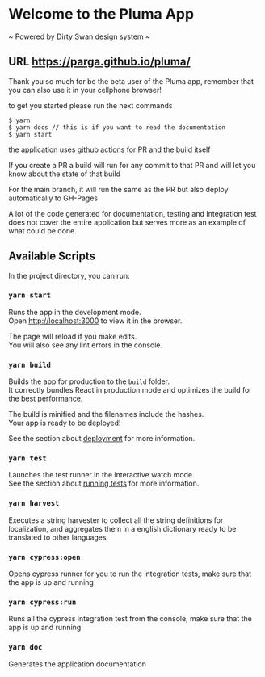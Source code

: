 # Welcome to the Pluma App
~ Powered by Dirty Swan design system ~
## URL https://parga.github.io/pluma/


Thank you so much for be the beta user of the Pluma app, remember that you can also use it in your cellphone browser!

to get you started please run the next commands

```
$ yarn
$ yarn docs // this is if you want to read the documentation
$ yarn start
```

the application uses [github actions](https://github.com/parga/pluma/actions) for PR and the build itself

If you create a PR a build will run for any commit to that PR and will let you know about the state of that build

For the main branch, it will run the same as the PR but also deploy automatically to GH-Pages

A lot of the code generated for documentation, testing and Integration test does not cover the entire application but serves more as an example of what could be done.



## Available Scripts

In the project directory, you can run:

### `yarn start`

Runs the app in the development mode.\
Open [http://localhost:3000](http://localhost:3000) to view it in the browser.

The page will reload if you make edits.\
You will also see any lint errors in the console.

### `yarn build`

Builds the app for production to the `build` folder.\
It correctly bundles React in production mode and optimizes the build for the best performance.

The build is minified and the filenames include the hashes.\
Your app is ready to be deployed!

See the section about [deployment](https://facebook.github.io/create-react-app/docs/deployment) for more information.

### `yarn test`

Launches the test runner in the interactive watch mode.\
See the section about [running tests](https://facebook.github.io/create-react-app/docs/running-tests) for more information.

### `yarn harvest`

Executes a string harvester to collect all the string definitions for localization, and aggregates them in a english dictionary ready to be translated to other languages

### `yarn cypress:open`

Opens cypress runner for you to run the integration tests, make sure that the app is up and running


### `yarn cypress:run`

Runs all the cypress integration test from the console, make sure that the app is up and running

### `yarn doc`

Generates the application documentation
